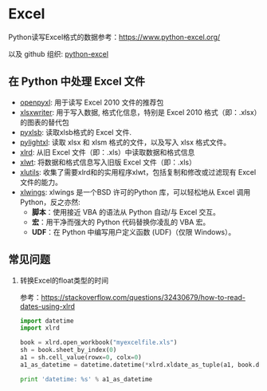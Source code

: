 # Excel

Python读写Excel格式的数据参考：<https://www.python-excel.org/>

以及 github 组织: [python-excel](https://github.com/python-excel)

## 在 Python 中处理 Excel 文件

[openpyxl]: https://openpyxl.readthedocs.org/
[xlsxwriter]: https://xlsxwriter.readthedocs.org/
[pyxlsb]: https://github.com/willtrnr/pyxlsb
[pylightxl]: https://pylightxl.readthedocs.io/en/latest/
[xlrd]: https://xlrd.readthedocs.io/en/latest/
[xlwt]: https://xlwt.readthedocs.io/en/latest/
[xlutils]: https://xlutils.readthedocs.io/en/latest/
[xlwings]: https://www.xlwings.org/

- [openpyxl]: 用于读写 Excel 2010 文件的推荐包
- [xlsxwriter]: 用于写入数据, 格式化信息，特别是 Excel 2010 格式（即：.xlsx）的图表的替代包
- [pyxlsb]: 读取xlsb格式的 Excel 文件.
- [pylightxl]: 读取 xlsx 和 xlsm 格式的文件，以及写入 xlsx 格式文件。
- [xlrd]: 从旧 Excel 文件（即：.xls）中读取数据和格式信息
- [xlwt]: 将数据和格式信息写入旧版 Excel 文件（即：.xls）
- [xlutils]: 收集了需要xlrd和的实用程序xlwt，包括复制和修改或过滤现有 Excel 文件的能力。
- [xlwings]: xlwings 是一个BSD 许可的Python 库，可以轻松地从 Excel 调用 Python，反之亦然:
  - **脚本**：使用接近 VBA 的语法从 Python 自动/与 Excel 交互。
  - **宏**：用干净而强大的 Python 代码替换你凌乱的 VBA 宏。
  - **UDF**：在 Python 中编写用户定义函数 (UDF)（仅限 Windows）。

## 常见问题

1. 转换Excel的float类型的时间

    参考：<https://stackoverflow.com/questions/32430679/how-to-read-dates-using-xlrd>

    ```python
    import datetime
    import xlrd

    book = xlrd.open_workbook("myexcelfile.xls")
    sh = book.sheet_by_index(0)
    a1 = sh.cell_value(rowx=0, colx=0)
    a1_as_datetime = datetime.datetime(*xlrd.xldate_as_tuple(a1, book.datemode))
    
    print 'datetime: %s' % a1_as_datetime
    ```
